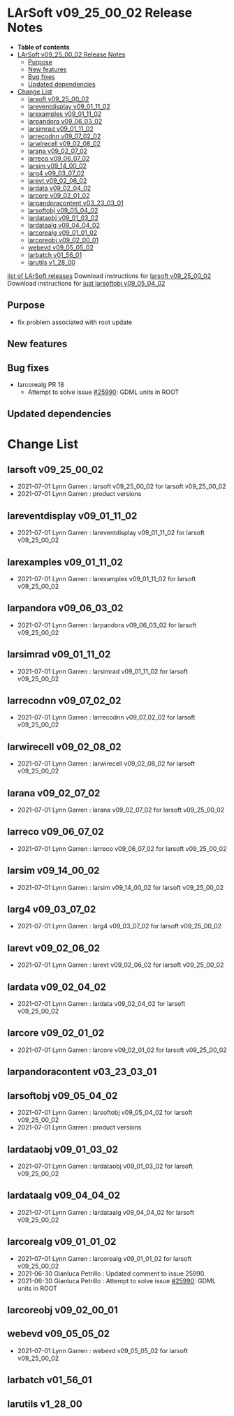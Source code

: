 LArSoft v09\_25\_00\_02 Release Notes
=============================================================================

-   **Table of contents**
-   [LArSoft v09\_25\_00\_02 Release Notes](#LArSoft-v09_25_00_02-Release-Notes)
    -   [Purpose](#Purpose)
    -   [New features](#New-features)
    -   [Bug fixes](#Bug-fixes)
    -   [Updated dependencies](#Updated-dependencies)
-   [Change List](#Change-List)
    -   [larsoft v09\_25\_00\_02](#larsoft-v09_25_00_02)
    -   [lareventdisplay v09\_01\_11\_02](#lareventdisplay-v09_01_11_02)
    -   [larexamples v09\_01\_11\_02](#larexamples-v09_01_11_02)
    -   [larpandora v09\_06\_03\_02](#larpandora-v09_06_03_02)
    -   [larsimrad v09\_01\_11\_02](#larsimrad-v09_01_11_02)
    -   [larrecodnn v09\_07\_02\_02](#larrecodnn-v09_07_02_02)
    -   [larwirecell v09\_02\_08\_02](#larwirecell-v09_02_08_02)
    -   [larana v09\_02\_07\_02](#larana-v09_02_07_02)
    -   [larreco v09\_06\_07\_02](#larreco-v09_06_07_02)
    -   [larsim v09\_14\_00\_02](#larsim-v09_14_00_02)
    -   [larg4 v09\_03\_07\_02](#larg4-v09_03_07_02)
    -   [larevt v09\_02\_06\_02](#larevt-v09_02_06_02)
    -   [lardata v09\_02\_04\_02](#lardata-v09_02_04_02)
    -   [larcore v09\_02\_01\_02](#larcore-v09_02_01_02)
    -   [larpandoracontent v03\_23\_03\_01](#larpandoracontent-v03_23_03_01)
    -   [larsoftobj v09\_05\_04\_02](#larsoftobj-v09_05_04_02)
    -   [lardataobj v09\_01\_03\_02](#lardataobj-v09_01_03_02)
    -   [lardataalg v09\_04\_04\_02](#lardataalg-v09_04_04_02)
    -   [larcorealg v09\_01\_01\_02](#larcorealg-v09_01_01_02)
    -   [larcoreobj v09\_02\_00\_01](#larcoreobj-v09_02_00_01)
    -   [webevd v09\_05\_05\_02](#webevd-v09_05_05_02)
    -   [larbatch v01\_56\_01](#larbatch-v01_56_01)
    -   [larutils v1\_28\_00](#larutils-v1_28_00)

[list of LArSoft releases](LArSoft_release_list)
Download instructions for [larsoft v09\_25\_00\_02](http://scisoft.fnal.gov/scisoft/bundles/larsoft/v09_25_00_02/larsoft-v09_25_00_02.html)
Download instructions for [just larsoftobj v09\_05\_04\_02](http://scisoft.fnal.gov/scisoft/bundles/larsoftobj/v09_05_04_02/larsoftobj-v09_05_04_02.html)

Purpose
--------------------

-   fix problem associated with root update

New features
------------------------------

Bug fixes
------------------------

-   larcorealg PR 18
    -   Attempt to solve issue [\#25990](/redmine/issues/25990 "Bug: problems with experiment unit tests when using root v6_22_08b (Closed)"): GDML units in ROOT

Updated dependencies
----------------------------------------------

Change List
============================

larsoft v09\_25\_00\_02
-------------------------------------------------

-   2021-07-01 Lynn Garren : larsoft v09\_25\_00\_02 for larsoft v09\_25\_00\_02
-   2021-07-01 Lynn Garren : product versions

lareventdisplay v09\_01\_11\_02
-----------------------------------------------------------------

-   2021-07-01 Lynn Garren : lareventdisplay v09\_01\_11\_02 for larsoft v09\_25\_00\_02

larexamples v09\_01\_11\_02
---------------------------------------------------------

-   2021-07-01 Lynn Garren : larexamples v09\_01\_11\_02 for larsoft v09\_25\_00\_02

larpandora v09\_06\_03\_02
-------------------------------------------------------

-   2021-07-01 Lynn Garren : larpandora v09\_06\_03\_02 for larsoft v09\_25\_00\_02

larsimrad v09\_01\_11\_02
-----------------------------------------------------

-   2021-07-01 Lynn Garren : larsimrad v09\_01\_11\_02 for larsoft v09\_25\_00\_02

larrecodnn v09\_07\_02\_02
-------------------------------------------------------

-   2021-07-01 Lynn Garren : larrecodnn v09\_07\_02\_02 for larsoft v09\_25\_00\_02

larwirecell v09\_02\_08\_02
---------------------------------------------------------

-   2021-07-01 Lynn Garren : larwirecell v09\_02\_08\_02 for larsoft v09\_25\_00\_02

larana v09\_02\_07\_02
-----------------------------------------------

-   2021-07-01 Lynn Garren : larana v09\_02\_07\_02 for larsoft v09\_25\_00\_02

larreco v09\_06\_07\_02
-------------------------------------------------

-   2021-07-01 Lynn Garren : larreco v09\_06\_07\_02 for larsoft v09\_25\_00\_02

larsim v09\_14\_00\_02
-----------------------------------------------

-   2021-07-01 Lynn Garren : larsim v09\_14\_00\_02 for larsoft v09\_25\_00\_02

larg4 v09\_03\_07\_02
---------------------------------------------

-   2021-07-01 Lynn Garren : larg4 v09\_03\_07\_02 for larsoft v09\_25\_00\_02

larevt v09\_02\_06\_02
-----------------------------------------------

-   2021-07-01 Lynn Garren : larevt v09\_02\_06\_02 for larsoft v09\_25\_00\_02

lardata v09\_02\_04\_02
-------------------------------------------------

-   2021-07-01 Lynn Garren : lardata v09\_02\_04\_02 for larsoft v09\_25\_00\_02

larcore v09\_02\_01\_02
-------------------------------------------------

-   2021-07-01 Lynn Garren : larcore v09\_02\_01\_02 for larsoft v09\_25\_00\_02

larpandoracontent v03\_23\_03\_01
---------------------------------------------------------------------

larsoftobj v09\_05\_04\_02
-------------------------------------------------------

-   2021-07-01 Lynn Garren : larsoftobj v09\_05\_04\_02 for larsoft v09\_25\_00\_02
-   2021-07-01 Lynn Garren : product versions

lardataobj v09\_01\_03\_02
-------------------------------------------------------

-   2021-07-01 Lynn Garren : lardataobj v09\_01\_03\_02 for larsoft v09\_25\_00\_02

lardataalg v09\_04\_04\_02
-------------------------------------------------------

-   2021-07-01 Lynn Garren : lardataalg v09\_04\_04\_02 for larsoft v09\_25\_00\_02

larcorealg v09\_01\_01\_02
-------------------------------------------------------

-   2021-07-01 Lynn Garren : larcorealg v09\_01\_01\_02 for larsoft v09\_25\_00\_02
-   2021-06-30 Gianluca Petrillo : Updated comment to issue 25990.
-   2021-06-30 Gianluca Petrillo : Attempt to solve issue [\#25990](/redmine/issues/25990 "Bug: problems with experiment unit tests when using root v6_22_08b (Closed)"): GDML units in ROOT

larcoreobj v09\_02\_00\_01
-------------------------------------------------------

webevd v09\_05\_05\_02
-----------------------------------------------

-   2021-07-01 Lynn Garren : webevd v09\_05\_05\_02 for larsoft v09\_25\_00\_02

larbatch v01\_56\_01
--------------------------------------------

larutils v1\_28\_00
------------------------------------------
